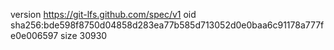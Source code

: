 version https://git-lfs.github.com/spec/v1
oid sha256:bde598f8750d04858d283ea77b585d713052d0e0baa6c91178a777fe0e006597
size 30930
